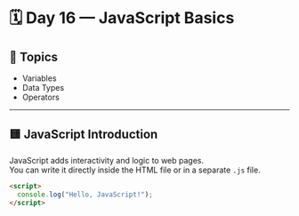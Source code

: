 # 🗓️ Day 16 — JavaScript Basics

## 📘 Topics
- Variables  
- Data Types  
- Operators  

---

## 🟨 JavaScript Introduction
JavaScript adds interactivity and logic to web pages.  
You can write it directly inside the HTML file or in a separate `.js` file.

```html
<script>
  console.log("Hello, JavaScript!");
</script>